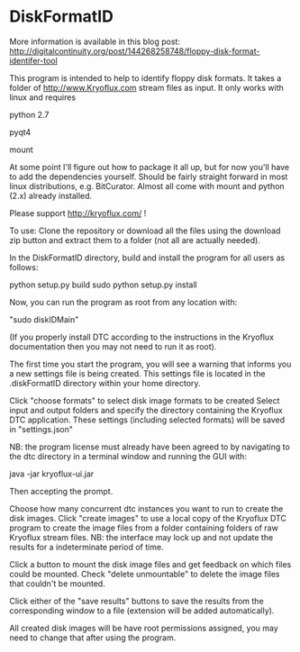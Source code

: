 # DiskFormatID

More information is available in this blog post: http://digitalcontinuity.org/post/144268258748/floppy-disk-format-identifer-tool


This program is intended to help to identify floppy disk formats.  It takes a folder of http://www.Kryoflux.com stream files as input. It only works with linux and requires

python 2.7

pyqt4

mount

At some point I'll figure out how to package it all up, but for now you'll have to add the dependencies yourself. Should be fairly straight forward in most linux distributions, e.g. BitCurator. Almost all come with mount and python (2.x) already installed. 


Please support http://kryoflux.com/ !

To use:
Clone the repository or download all the files using the download zip button and extract them to a folder (not all are actually needed).

In the DiskFormatID directory, build and install the program for all users as follows:

python setup.py build
sudo python setup.py install

Now, you can run the program as root from any location with:

"sudo diskIDMain"

(If you properly install DTC according to the instructions in the Kryoflux documentation then you may not need to run it as root).

The first time you start the program, you will see a warning that informs you a new settings file is being created. This settings file is located in the .diskFormatID directory within your home directory.

Click "choose formats" to select disk image formats to be created
Select input and output folders and specify the directory containing the Kryoflux DTC application. These settings (including selected formats) will be saved in "settings.json" 

NB: the program license must already have been agreed to by navigating to the dtc directory in a terminal window and running the GUI with:

java -jar kryoflux-ui.jar

Then accepting the prompt.

Choose how many concurrent dtc instances you want to run to create the disk images.
Click "create images" to use a local copy of the Kryoflux DTC program to create the image files from a folder containing folders of raw Kryoflux stream files. NB: the interface may lock up and not update the results for a indeterminate period of time. 

Click a button to mount the disk image files and get feedback on which files could be mounted. Check "delete unmountable" to delete the image files that couldn't be mounted. 

Click either of the "save results" buttons to save the results from the corresponding window to a file (extension will be added automatically). 

All created disk images will be have root permissions assigned, you may need to change that after using the program. 
